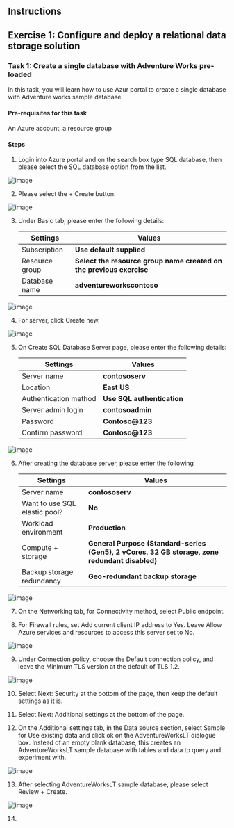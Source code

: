 ## Instructions

## Exercise 1: Configure and deploy a relational data storage solution 

### Task 1: Create a single database with Adventure Works pre-loaded

In this task, you will learn how to use Azur portal to create a single database with Adventure works sample database

#### Pre-requisites for this task

An Azure account, a resource group

#### Steps

1. Login into Azure portal and on the search box type SQL database, then please select the SQL database option from the list.

![image](../media/db1.png)

2. Please select the + Create button.

![image](../media/db2.png)

3. Under Basic tab, please enter the following details:

    | Settings | Values |
    |  -- | -- |
    | Subscription | **Use default supplied** |
    | Resource group | **Select the resource group name created on the previous exercise** |
    | Database name | **adventureworkscontoso** |
   
![image](../media/db3.png) 

4. For server, click Create new.

![image](../media/db4.png) 

5. On Create SQL Database Server page, please enter the following details:

    | Settings | Values |
    |  -- | -- |      
    | Server name | **contososerv** |
    | Location | **East US** |
    | Authentication method | **Use SQL authentication** |
    | Server admin login | **contosoadmin** 
    | Password |  **Contoso@123** 
    | Confirm password | **Contoso@123** |    
    
![image](../media/db5.png)     

6. After creating the database server, please enter the following 

    | Settings | Values |
    |  -- | -- |      
    | Server name | **contososerv** |
    | Want to use SQL elastic pool? | **No** |
    | Workload environment | **Production** |
    | Compute + storage | **General Purpose (Standard-series (Gen5), 2 vCores, 32 GB storage, zone redundant disabled)** |
    | Backup storage redundancy |  **Geo-redundant backup storage** |
    
![image](../media/db6.png) 

7. On the Networking tab, for Connectivity method, select Public endpoint.

8. For Firewall rules, set Add current client IP address to Yes. Leave Allow Azure services and resources to access this server set to No. 

![image](../media/db7.png) 

9. Under Connection policy, choose the Default connection policy, and leave the Minimum TLS version at the default of TLS 1.2.

![image](../media/db8.png) 

10. Select Next: Security at the bottom of the page, then keep the default settings as it is.

11. Select Next: Additional settings at the bottom of the page.

12. On the Additional settings tab, in the Data source section, select Sample for Use existing data and click ok on the AdventureWorksLT dialogue box. Instead of an empty blank database, this creates an AdventureWorksLT sample database with tables and data to query and experiment with.

![image](../media/db9.png)

13. After selecting AdventureWorksLT sample database, please select Review + Create.

![image](../media/db10.png)

14. 


